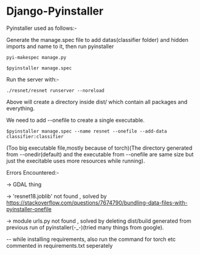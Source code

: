 # Django-Pyinstaller

Pyinstaller used as follows:-

Generate the manage.spec file to add datas(classifier folder) and hidden imports and name to it, then run pyinstaller
```
pyi-makespec manage.py
```
```
$pyinstaller manage.spec
```

Run the server with:-
```
./resnet/resnet runserver --noreload
```

Above will create a directory inside dist/ which contain all packages and everything.

We need to add --onefile to create a single executable.

```
$pyinstaller manage.spec --name resnet --onefile --add-data classifier:classifier
```
(Too big executable file,mostly because of torch)(The directory generated from --onedir(default) and the executable from --onefile are same size but just the execitable uses more resources while running). 


Errors Encountered:-

-> GDAL thing

-> 'resnet18.joblib' not found , solved by https://stackoverflow.com/questions/7674790/bundling-data-files-with-pyinstaller-onefile

-> module urls.py not found , solved by deleting dist/build generated from previous run of pyinstaller(-_-)(tried many things from google).

-- while installing requirements, also run the command for torch etc commented in requirements.txt seperately
